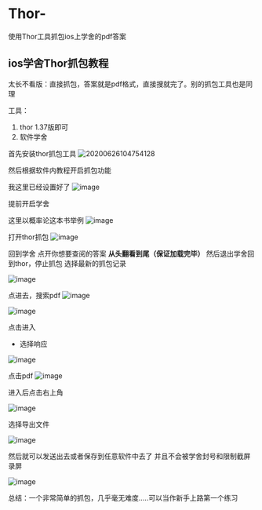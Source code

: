 # Thor-
使用Thor工具抓包ios上学舍的pdf答案
## ios学舍Thor抓包教程


太长不看版：直接抓包，答案就是pdf格式，直接搜就完了。别的抓包工具也是同理

工具：

 1. thor 1.37版即可
 2. 软件学舍


首先安装thor抓包工具
![20200626104754128](https://user-images.githubusercontent.com/64725245/112616603-c86d7100-8dd8-11eb-95a6-ccaf11f0a235.png)


然后根据软件内教程开启抓包功能

我这里已经设置好了
![image](https://user-images.githubusercontent.com/64725245/112616657-d8855080-8dd8-11eb-97b0-e66608fe8d10.png)

提前开启学舍

这里以概率论这本书举例
![image](https://user-images.githubusercontent.com/64725245/112616799-010d4a80-8dd9-11eb-81ac-91a1455d8856.png)



打开thor抓包
![image](https://user-images.githubusercontent.com/64725245/112616807-036fa480-8dd9-11eb-8fd7-569eb75dce40.png)


回到学舍
点开你想要查阅的答案
**从头翻看到尾（保证加载完毕）**
然后退出学舍回到thor，停止抓包
选择最新的抓包记录

![image](https://user-images.githubusercontent.com/64725245/112617148-724cfd80-8dd9-11eb-95a7-44f27e91fd64.png)





点进去，搜索pdf
![image](https://user-images.githubusercontent.com/64725245/112617170-77aa4800-8dd9-11eb-973f-25fb0b36b202.png)

![image](https://user-images.githubusercontent.com/64725245/112617179-7b3dcf00-8dd9-11eb-9a5f-3b66beed573e.png)


点击进入

 - 选择响应

![image](https://user-images.githubusercontent.com/64725245/112617194-809b1980-8dd9-11eb-86d9-8cb88ea52bcf.png)


点击pdf
![image](https://user-images.githubusercontent.com/64725245/112617211-855fcd80-8dd9-11eb-8191-9c20a89ea2d1.png)

进入后点击右上角

![image](https://user-images.githubusercontent.com/64725245/112617222-885abe00-8dd9-11eb-8142-108f8388ecd9.png)

选择导出文件


![image](https://user-images.githubusercontent.com/64725245/112617250-914b8f80-8dd9-11eb-98bd-705d22eb142e.png)




然后就可以发送出去或者保存到任意软件中去了
并且不会被学舍封号和限制截屏录屏

![image](https://user-images.githubusercontent.com/64725245/112616998-3f0a6e80-8dd9-11eb-8643-7e088559716d.png)

总结：一个非常简单的抓包，几乎毫无难度.....可以当作新手上路第一个练习

